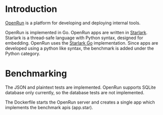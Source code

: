 # Introduction

[OpenRun](https://github.com/openrundev/openrun) is a platform for developing and deploying internal tools.

OpenRun is implemented in Go. OpenRun apps are written in [Starlark](https://starlark-lang.org/). Starlark is a thread-safe language with Python syntax, designed for embedding. OpenRun uses the [Starlark Go](https://github.com/google/starlark-go) implementation. Since apps are developed using a python like syntax, the benchmark is added under the Python category.

# Benchmarking

The JSON and plaintext tests are implemented. OpenRun supports SQLite database only currently, so the database tests are not implemented.

The Dockerfile starts the OpenRun server and creates a single app which implements the benchmark apis (app.star).
